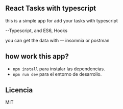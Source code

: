 ## React Tasks with typescript

this is a simple app for add your tasks with typescript

--Typescript, and ES6, Hooks

you can get the data with -- insomnia or postman

## how work this app?

- `npm install` para instalar las dependencias.
- `npm run dev` para el entorno de desarrollo.

## Licencia

MIT
